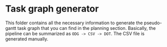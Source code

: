 # Task graph generator
This folder contains all the necessary information to generate the pseudo-gantt task graph that you can find in the planning section.
Basically, the pipeline can be summarized as `ODG -> CSV -> DOT`. The CSV file is generated manually.
